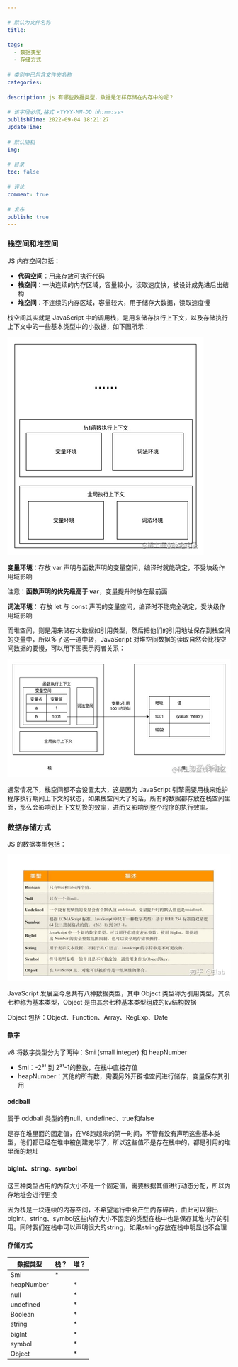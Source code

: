 ```yaml
---

# 默认为文件名称
title: 

tags:
  - 数据类型
  - 存储方式

# 类别中已包含文件夹名称
categories:

description: js 有哪些数据类型，数据是怎样存储在内存中的呢？

# 该字段必须,格式 <YYYY-MM-DD hh:mm:ss>
publishTime: 2022-09-04 18:21:27
updateTime:
 
# 默认随机
img: 

# 目录
toc: false

# 评论
comment: true

# 发布
publish: true
---
```


### 栈空间和堆空间

JS 内存空间包括：

- **代码空间**：用来存放可执行代码
- **栈空间**：一块连续的内存区域，容量较小，读取速度快，被设计成先进后出结构
- **堆空间**：不连续的内存区域，容量较大，用于储存大数据，读取速度慢

栈空间其实就是 JavaScript 中的调用栈，是用来储存执行上下文，以及存储执行上下文中的一些基本类型中的小数据，如下图所示：

![img](./imgs/v2-56efc7173ca3b879c687f496b06fd3cf_720w.jpg)

**变量环境**：存放 var 声明与函数声明的变量空间，编译时就能确定，不受块级作用域影响

注意：**函数声明的优先级高于 var**，变量提升时放在最前面

**词法环境：** 存放 let 与 const 声明的变量空间，编译时不能完全确定，受块级作用域影响

而堆空间，则是用来储存大数据如引用类型，然后把他们的引用地址保存到栈空间的变量中，所以多了这一道中转，JavaScript 对堆空间数据的读取自然会比栈空间数据的要慢，可以用下图表示两者关系：

![img](./imgs/v2-402073ef5a320cf591332f86ce4ab12d_720w.jpg)

通常情况下，栈空间都不会设置太大，这是因为 JavaScript 引擎需要用栈来维护程序执行期间上下文的状态，如果栈空间大了的话，所有的数据都存放在栈空间里面，那么会影响到上下文切换的效率，进而又影响到整个程序的执行效率。

### 数据存储方式

JS 的数据类型包括：

![img](./imgs/v2-b293e45db7c4f74075f714da7e44e6f0_720w.jpg)

JavaScript 发展至今总共有八种数据类型，其中 Object 类型称为引用类型，其余七种称为基本类型，Object 是由其余七种基本类型组成的kv结构数据

Object 包括：Object、Function、Array、RegExp、Date 

#### 数字

v8 将数字类型分为了两种：Smi (small integer) 和 heapNumber

- Smi：-2³¹ 到 2³¹-1的整数，在栈中直接存值
- heapNumber：其他的所有数，需要另外开辟堆空间进行储存，变量保存其引用

#### oddball

属于 oddball 类型的有null、undefined、true和false

是存在堆里面的固定值，在V8跑起来的第一时间，不管有没有声明这些基本类型，他们都已经在堆中被创建完毕了，所以这些值不是存在栈中的，都是引用的堆里面的地址

#### bigInt、string、symbol

这三种类型占用的内存大小不是一个固定值，需要根据其值进行动态分配，所以内存地址会进行更换

因为栈是一块连续的内存空间，不希望运行中会产生内存碎片，由此可以得出bigInt、string、symbol这些内存大小不固定的类型在栈中也是保存其堆内存的引用。同时我们在栈中可以声明很大的string，如果string存放在栈中明显也不合理

#### 存储方式

| 数据类型   | 栈？ | 堆？ |
| ---------- | ---- | ---- |
| Smi        | *    |      |
| heapNumber |      | *    |
| null       |      | *    |
| undefined  |      | *    |
| Boolean    |      | *    |
| string     |      | *    |
| bigInt     |      | *    |
| symbol     |      | *    |
| Object     |      | *    |
























